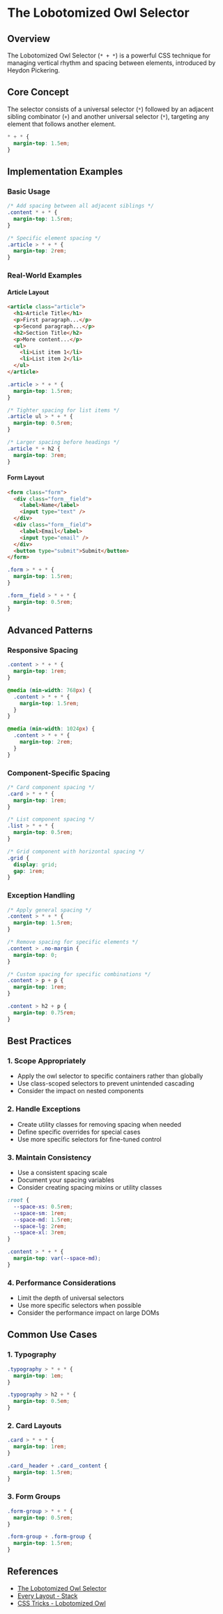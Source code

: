 # The Lobotomized Owl Selector

## Overview

The Lobotomized Owl Selector (`* + *`) is a powerful CSS technique for managing vertical rhythm and spacing between elements, introduced by Heydon Pickering.

## Core Concept

The selector consists of a universal selector (`*`) followed by an adjacent sibling combinator (`+`) and another universal selector (`*`), targeting any element that follows another element.

```css
* + * {
  margin-top: 1.5em;
}
```

## Implementation Examples

### Basic Usage

```css
/* Add spacing between all adjacent siblings */
.content * + * {
  margin-top: 1.5rem;
}

/* Specific element spacing */
.article > * + * {
  margin-top: 2rem;
}
```

### Real-World Examples

#### Article Layout

```html
<article class="article">
  <h1>Article Title</h1>
  <p>First paragraph...</p>
  <p>Second paragraph...</p>
  <h2>Section Title</h2>
  <p>More content...</p>
  <ul>
    <li>List item 1</li>
    <li>List item 2</li>
  </ul>
</article>
```

```css
.article > * + * {
  margin-top: 1.5rem;
}

/* Tighter spacing for list items */
.article ul > * + * {
  margin-top: 0.5rem;
}

/* Larger spacing before headings */
.article * + h2 {
  margin-top: 3rem;
}
```

#### Form Layout

```html
<form class="form">
  <div class="form__field">
    <label>Name</label>
    <input type="text" />
  </div>
  <div class="form__field">
    <label>Email</label>
    <input type="email" />
  </div>
  <button type="submit">Submit</button>
</form>
```

```css
.form > * + * {
  margin-top: 1.5rem;
}

.form__field > * + * {
  margin-top: 0.5rem;
}
```

## Advanced Patterns

### Responsive Spacing

```css
.content > * + * {
  margin-top: 1rem;
}

@media (min-width: 768px) {
  .content > * + * {
    margin-top: 1.5rem;
  }
}

@media (min-width: 1024px) {
  .content > * + * {
    margin-top: 2rem;
  }
}
```

### Component-Specific Spacing

```css
/* Card component spacing */
.card > * + * {
  margin-top: 1rem;
}

/* List component spacing */
.list > * + * {
  margin-top: 0.5rem;
}

/* Grid component with horizontal spacing */
.grid {
  display: grid;
  gap: 1rem;
}
```

### Exception Handling

```css
/* Apply general spacing */
.content > * + * {
  margin-top: 1.5rem;
}

/* Remove spacing for specific elements */
.content > .no-margin {
  margin-top: 0;
}

/* Custom spacing for specific combinations */
.content > p + p {
  margin-top: 1rem;
}

.content > h2 + p {
  margin-top: 0.75rem;
}
```

## Best Practices

### 1. Scope Appropriately

- Apply the owl selector to specific containers rather than globally
- Use class-scoped selectors to prevent unintended cascading
- Consider the impact on nested components

### 2. Handle Exceptions

- Create utility classes for removing spacing when needed
- Define specific overrides for special cases
- Use more specific selectors for fine-tuned control

### 3. Maintain Consistency

- Use a consistent spacing scale
- Document your spacing variables
- Consider creating spacing mixins or utility classes

```css
:root {
  --space-xs: 0.5rem;
  --space-sm: 1rem;
  --space-md: 1.5rem;
  --space-lg: 2rem;
  --space-xl: 3rem;
}

.content > * + * {
  margin-top: var(--space-md);
}
```

### 4. Performance Considerations

- Limit the depth of universal selectors
- Use more specific selectors when possible
- Consider the performance impact on large DOMs

## Common Use Cases

### 1. Typography

```css
.typography > * + * {
  margin-top: 1em;
}

.typography > h2 + * {
  margin-top: 0.5em;
}
```

### 2. Card Layouts

```css
.card > * + * {
  margin-top: 1rem;
}

.card__header + .card__content {
  margin-top: 1.5rem;
}
```

### 3. Form Groups

```css
.form-group > * + * {
  margin-top: 0.5rem;
}

.form-group + .form-group {
  margin-top: 1.5rem;
}
```

## References

- [The Lobotomized Owl Selector](https://alistapart.com/article/axiomatic-css-and-lobotomized-owls/)
- [Every Layout - Stack](https://every-layout.dev/layouts/stack/)
- [CSS Tricks - Lobotomized Owl](https://css-tricks.com/lobotomized-owls/)
